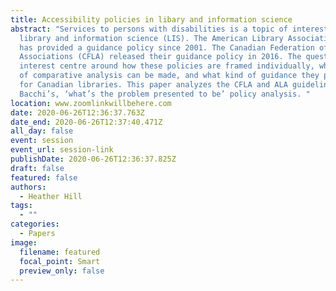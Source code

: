 ```yaml
---
title: Accessibility policies in libary and information science
abstract: "Services to persons with disabilities is a topic of interest across
  library and information science (LIS). The American Library Association (ALA)
  has provided a guidance policy since 2001. The Canadian Federation of Library
  Associations (CFLA) released their guidance policy in 2016. The questions of
  interest centre around how these policies are framed individually, what kinds
  of comparative analysis can be made, and what kind of guidance they provide
  for Canadian libraries. This paper analyzes the CFLA and ALA guidelines using
  Bacchi’s, ‘what’s the problem presented to be’ policy analysis. "
location: www.zoomlinkwillbehere.com
date: 2020-06-26T12:36:37.763Z
date_end: 2020-06-26T12:37:40.471Z
all_day: false
event: session
event_url: session-link
publishDate: 2020-06-26T12:36:37.825Z
draft: false
featured: false
authors:
  - Heather Hill
tags:
  - ""
categories:
  - Papers
image:
  filename: featured
  focal_point: Smart
  preview_only: false
---
```

